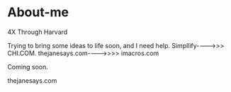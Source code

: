 # About-me
4X Through Harvard

Trying to bring some ideas to life soon, and I need help. 
Simpllify---->>> CHI.COM.
thejanesays.com---->>>> imacros.com

Coming soon. 

thejanesays.com
